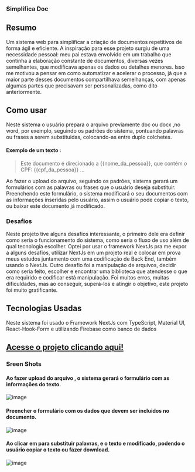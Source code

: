 ### Simplifica Doc

## Resumo
Um sistema web para simplificar a criação de documentos repetitivos de forma ágil e eficiente.
A inspiração para esse projeto surgiu de uma necessidade pessoal: meu pai estava envolvido em um trabalho
que continha a elaboração constante de documentos, diversas vezes semelhantes, que modificava apenas os dados ou detalhes menores.
Isso me motivou a pensar em como automatizar e acelerar o processo, já que a maior parte desses documentos
compartilhava semelhanças, com apenas algumas partes que precisavam ser personalizadas, como dito anteriormente.

## Como usar
Neste sistema o usuário prepara o arquivo previamente doc ou docx ,no word, por exemplo, seguindo os padrões do sistema, pontuando palavras ou frases a serem substituidas, colocando-as entre duplo colchetes.
#### **Exemplo de um texto :** 
>Este documento é direcionado a {{nome_da_pessoa}}, que contém o CPF: {{cpf_da_pessoa}} ...

Ao fazer o upload do arquivo, seguindo os padrões, sistema gerará um formulários com as palavras ou frases que o usuário deseja substituir. Preenchendo este formulário,
o sistema modificará o seu documentos com as informações inseridas pelo usuário, assim o usuário pode copiar o texto, ou baixar este documento já modificado.


### Desafios
Neste projeto tive alguns desafios interessante, o primeiro dele era definir como seria o funcionamento do sistema, como seria o fluxo de uso além de qual tecnologia escolher. Optei por usar o framework NextJs
pra me expor a alguns desafios, utilizar NextJs em um projeto real e colocar em prova meus estudos juntamento com uma codificação de Back End, também usando o NextJs. Outro desafio foi a manipulação de arquivos,
decidir como seria feito, escolher e encontrar uma biblioteca que atendesse o que era requirido e codificar está manipulação. Foi muitos erros, muitas dificuldades, mas ao conseguir, superá-los e atingir o objetivo,
este projeto foi muito gratificante. 

## Tecnologias Usadas 
Neste sistema foi usado o Framework NextJs com TypeScript,
Material UI, React-Hook-Form e utilizando Firebase como banco de dados

## [Acesse o projeto clicando aqui!](https://simplifica-doc.vercel.app/)

### Sreen Shots 
#### Ao fazer upload do arquivo , o sistema gerará o formulário com as informações do texto.
![image](https://github.com/rafadealmeida/wordSwap/assets/93219825/aa3cdf19-5feb-4938-8052-8cc9a46cc3b1)

#### Preencher o formulário com os dados que devem ser incluidos no documento.
![image](https://github.com/rafadealmeida/wordSwap/assets/93219825/63d43a74-05c0-45f5-842d-a60a689a10dc)

#### Ao clicar em para substituir palavras, e o texto e modificado, podendo o usuário copiar o texto ou fazer download.
![image](https://github.com/rafadealmeida/wordSwap/assets/93219825/d275285b-fd78-44f9-893b-4fa884bcb2ec)




